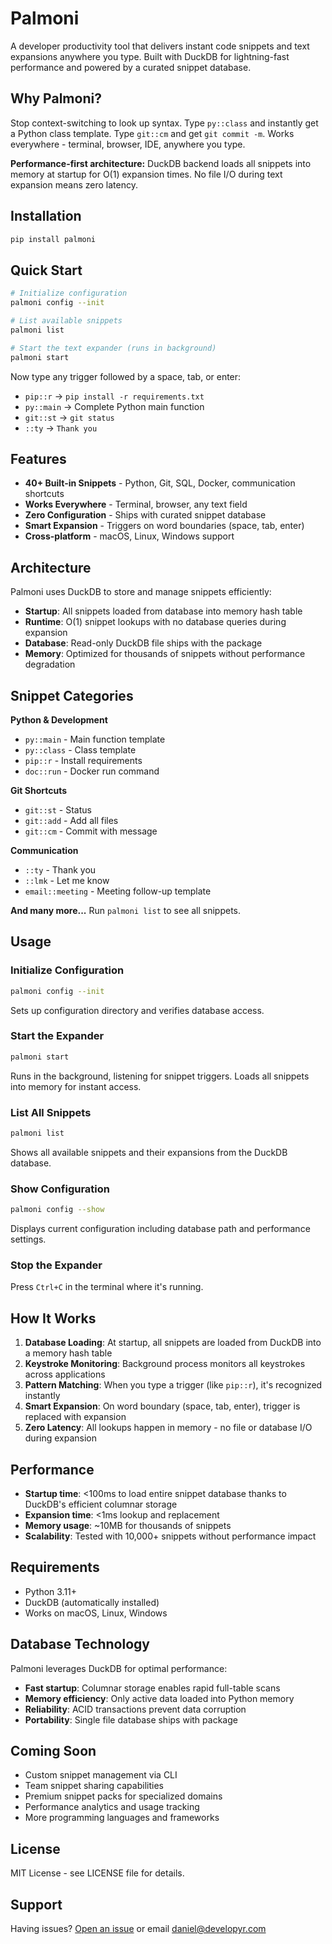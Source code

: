 # Palmoni

A developer productivity tool that delivers instant code snippets and text expansions anywhere you type. Built with DuckDB for lightning-fast performance and powered by a curated snippet database.

## Why Palmoni?

Stop context-switching to look up syntax. Type `py::class` and instantly get a Python class template. Type `git::cm` and get `git commit -m`. Works everywhere - terminal, browser, IDE, anywhere you type.

**Performance-first architecture:** DuckDB backend loads all snippets into memory at startup for O(1) expansion times. No file I/O during text expansion means zero latency.

## Installation

```bash
pip install palmoni
```

## Quick Start

```bash
# Initialize configuration
palmoni config --init

# List available snippets  
palmoni list

# Start the text expander (runs in background)
palmoni start
```

Now type any trigger followed by a space, tab, or enter:
- `pip::r` → `pip install -r requirements.txt`
- `py::main` → Complete Python main function
- `git::st` → `git status` 
- `::ty` → `Thank you`

## Features

- **40+ Built-in Snippets** - Python, Git, SQL, Docker, communication shortcuts
- **Works Everywhere** - Terminal, browser, any text field
- **Zero Configuration** - Ships with curated snippet database
- **Smart Expansion** - Triggers on word boundaries (space, tab, enter)
- **Cross-platform** - macOS, Linux, Windows support

## Architecture

Palmoni uses DuckDB to store and manage snippets efficiently:
- **Startup**: All snippets loaded from database into memory hash table
- **Runtime**: O(1) snippet lookups with no database queries during expansion  
- **Database**: Read-only DuckDB file ships with the package
- **Memory**: Optimized for thousands of snippets without performance degradation

## Snippet Categories

**Python & Development**
- `py::main` - Main function template
- `py::class` - Class template  
- `pip::r` - Install requirements
- `doc::run` - Docker run command

**Git Shortcuts**
- `git::st` - Status
- `git::add` - Add all files
- `git::cm` - Commit with message

**Communication**
- `::ty` - Thank you
- `::lmk` - Let me know
- `email::meeting` - Meeting follow-up template

**And many more...** Run `palmoni list` to see all snippets.

## Usage

### Initialize Configuration
```bash
palmoni config --init
```
Sets up configuration directory and verifies database access.

### Start the Expander
```bash
palmoni start
```
Runs in the background, listening for snippet triggers. Loads all snippets into memory for instant access.

### List All Snippets
```bash
palmoni list
```
Shows all available snippets and their expansions from the DuckDB database.

### Show Configuration
```bash
palmoni config --show
```
Displays current configuration including database path and performance settings.

### Stop the Expander
Press `Ctrl+C` in the terminal where it's running.

## How It Works

1. **Database Loading**: At startup, all snippets are loaded from DuckDB into a memory hash table
2. **Keystroke Monitoring**: Background process monitors all keystrokes across applications
3. **Pattern Matching**: When you type a trigger (like `pip::r`), it's recognized instantly
4. **Smart Expansion**: On word boundary (space, tab, enter), trigger is replaced with expansion
5. **Zero Latency**: All lookups happen in memory - no file or database I/O during expansion

## Performance

- **Startup time**: <100ms to load entire snippet database thanks to DuckDB's efficient columnar storage
- **Expansion time**: <1ms lookup and replacement
- **Memory usage**: ~10MB for thousands of snippets
- **Scalability**: Tested with 10,000+ snippets without performance impact

## Requirements

- Python 3.11+
- DuckDB (automatically installed)
- Works on macOS, Linux, Windows

## Database Technology

Palmoni leverages DuckDB for optimal performance:
- **Fast startup**: Columnar storage enables rapid full-table scans
- **Memory efficiency**: Only active data loaded into Python memory
- **Reliability**: ACID transactions prevent data corruption
- **Portability**: Single file database ships with package

## Coming Soon

- Custom snippet management via CLI
- Team snippet sharing capabilities
- Premium snippet packs for specialized domains
- Performance analytics and usage tracking
- More programming languages and frameworks

## License

MIT License - see LICENSE file for details.

## Support

Having issues? [Open an issue](https://github.com/developyrs/palmoni/issues) or email daniel@developyr.com